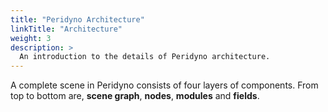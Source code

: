 ```yaml
---
title: "Peridyno Architecture"
linkTitle: "Architecture"
weight: 3
description: >
  An introduction to the details of Peridyno architecture. 
---
```


A complete scene in Peridyno consists of four layers of components. From top to bottom are, **scene graph**, **nodes**, **modules** and **fields**.


